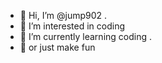 - 👋 Hi, I’m @jump902 .
- 👀 I’m interested in coding 
- 🌱 I’m currently learning coding .
- 🌱 or just make fun 

<!---
jump902/jump902 is a ✨ special ✨ repository because its `README.md` (this file) appears on your GitHub profile.
You can click the Preview link to take a look at your changes.
--->
